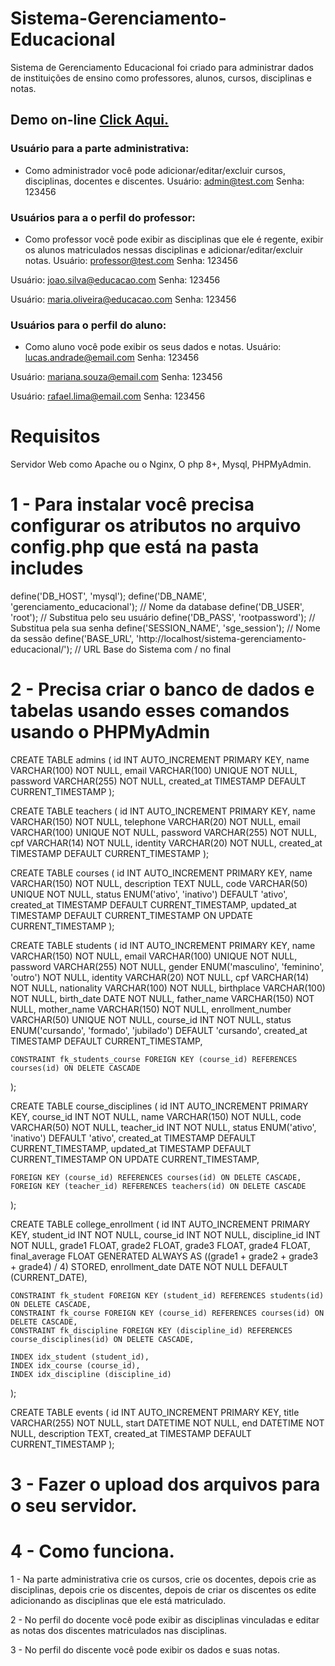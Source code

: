 # Sistema-Gerenciamento-Educacional
Sistema de Gerenciamento Educacional foi criado para administrar dados de instituições de ensino como professores, alunos, cursos, disciplinas e notas.

## Demo on-line <a href="https://pedrosilva.tech/sistema-gerenciamento-educacional/">Click Aqui.</a>

### Usuário para a parte administrativa:
- Como administrador você pode adicionar/editar/excluir cursos, disciplinas, docentes e discentes. 
Usuário: admin@test.com
Senha: 123456

### Usuários para a o perfil do professor:
- Como professor você pode exibir as disciplinas que ele é regente, exibir os alunos matriculados nessas disciplinas e adicionar/editar/excluir notas.
Usuário: professor@test.com
Senha: 123456

Usuário: joao.silva@educacao.com
Senha: 123456

Usuário: maria.oliveira@educacao.com
Senha: 123456


### Usuários para o perfil do aluno:
- Como aluno você pode exibir os seus dados e notas.
Usuário: lucas.andrade@email.com
Senha: 123456

Usuário: mariana.souza@email.com
Senha: 123456

Usuário: rafael.lima@email.com
Senha: 123456

# Requisitos
Servidor Web como Apache ou o Nginx, O php 8+, Mysql, PHPMyAdmin.

# 1 - Para instalar você precisa configurar os atributos no arquivo config.php que está na pasta includes

define('DB_HOST', 'mysql');
define('DB_NAME', 'gerenciamento_educacional'); // Nome da database
define('DB_USER', 'root'); // Substitua pelo seu usuário
define('DB_PASS', 'rootpassword'); // Substitua pela sua senha
define('SESSION_NAME', 'sge_session'); // Nome da sessão
define('BASE_URL', 'http://localhost/sistema-gerenciamento-educacional/'); // URL Base do Sistema com / no final

# 2 - Precisa criar o banco de dados e tabelas usando esses comandos usando o PHPMyAdmin

CREATE TABLE admins (
    id INT AUTO_INCREMENT PRIMARY KEY,
    name VARCHAR(100) NOT NULL,
    email VARCHAR(100) UNIQUE NOT NULL,
    password VARCHAR(255) NOT NULL,
    created_at TIMESTAMP DEFAULT CURRENT_TIMESTAMP
);

CREATE TABLE teachers (
    id INT AUTO_INCREMENT PRIMARY KEY,
    name VARCHAR(150) NOT NULL,
    telephone VARCHAR(20) NOT NULL,
    email VARCHAR(100) UNIQUE NOT NULL,
    password VARCHAR(255) NOT NULL,
    cpf VARCHAR(14) NOT NULL,
    identity VARCHAR(20) NOT NULL,
    created_at TIMESTAMP DEFAULT CURRENT_TIMESTAMP
);

CREATE TABLE courses (
    id INT AUTO_INCREMENT PRIMARY KEY,
    name VARCHAR(150) NOT NULL,
    description TEXT NULL,
    code VARCHAR(50) UNIQUE NOT NULL,
    status ENUM('ativo', 'inativo') DEFAULT 'ativo',
    created_at TIMESTAMP DEFAULT CURRENT_TIMESTAMP,
    updated_at TIMESTAMP DEFAULT CURRENT_TIMESTAMP ON UPDATE CURRENT_TIMESTAMP
);

CREATE TABLE students (
    id INT AUTO_INCREMENT PRIMARY KEY,
    name VARCHAR(150) NOT NULL,
    email VARCHAR(100) UNIQUE NOT NULL,
    password VARCHAR(255) NOT NULL,
    gender ENUM('masculino', 'feminino', 'outro') NOT NULL,
    identity VARCHAR(20) NOT NULL,
    cpf VARCHAR(14) NOT NULL,
    nationality VARCHAR(100) NOT NULL,
    birthplace VARCHAR(100) NOT NULL,
    birth_date DATE NOT NULL,
    father_name VARCHAR(150) NOT NULL,
    mother_name VARCHAR(150) NOT NULL,
    enrollment_number VARCHAR(50) UNIQUE NOT NULL,
    course_id INT NOT NULL,
    status ENUM('cursando', 'formado', 'jubilado') DEFAULT 'cursando',
    created_at TIMESTAMP DEFAULT CURRENT_TIMESTAMP,
    
    CONSTRAINT fk_students_course FOREIGN KEY (course_id) REFERENCES courses(id) ON DELETE CASCADE
);

CREATE TABLE course_disciplines (
    id INT AUTO_INCREMENT PRIMARY KEY,
    course_id INT NOT NULL,
    name VARCHAR(150) NOT NULL,
    code VARCHAR(50) NOT NULL,
    teacher_id INT NOT NULL,
    status ENUM('ativo', 'inativo') DEFAULT 'ativo',
    created_at TIMESTAMP DEFAULT CURRENT_TIMESTAMP,
    updated_at TIMESTAMP DEFAULT CURRENT_TIMESTAMP ON UPDATE CURRENT_TIMESTAMP,
    
    FOREIGN KEY (course_id) REFERENCES courses(id) ON DELETE CASCADE,
    FOREIGN KEY (teacher_id) REFERENCES teachers(id) ON DELETE CASCADE
);

CREATE TABLE college_enrollment (
    id INT AUTO_INCREMENT PRIMARY KEY,
    student_id INT NOT NULL,
    course_id INT NOT NULL,
    discipline_id INT NOT NULL,
    grade1 FLOAT,
    grade2 FLOAT,
    grade3 FLOAT,
    grade4 FLOAT,
    final_average FLOAT GENERATED ALWAYS AS ((grade1 + grade2 + grade3 + grade4) / 4) STORED,
    enrollment_date DATE NOT NULL DEFAULT (CURRENT_DATE),

    CONSTRAINT fk_student FOREIGN KEY (student_id) REFERENCES students(id) ON DELETE CASCADE,
    CONSTRAINT fk_course FOREIGN KEY (course_id) REFERENCES courses(id) ON DELETE CASCADE,
    CONSTRAINT fk_discipline FOREIGN KEY (discipline_id) REFERENCES course_disciplines(id) ON DELETE CASCADE,

    INDEX idx_student (student_id),
    INDEX idx_course (course_id),
    INDEX idx_discipline (discipline_id)
);

CREATE TABLE events (
    id INT AUTO_INCREMENT PRIMARY KEY,
    title VARCHAR(255) NOT NULL,
    start DATETIME NOT NULL,
    end DATETIME NOT NULL,
    description TEXT,
    created_at TIMESTAMP DEFAULT CURRENT_TIMESTAMP
);

# 3 - Fazer o upload dos arquivos para o seu servidor.

# 4 - Como funciona.
1 - Na parte administrativa crie os cursos, crie os docentes, depois crie as disciplinas, depois crie os discentes, depois de criar os discentes os edite adicionando as disciplinas que ele está matriculado.

2 - No perfil do docente você pode exibir as disciplinas vinculadas e editar as notas dos discentes matriculados nas disciplinas.

3 - No perfil do discente você pode exibir os dados e suas notas.
